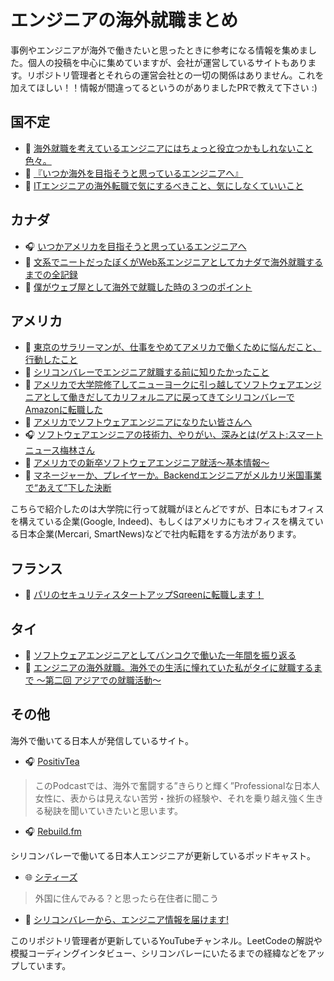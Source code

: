 # エンジニアの海外就職まとめ
事例やエンジニアが海外で働きたいと思ったときに参考になる情報を集めました。個人の投稿を中心に集めていますが、会社が運営しているサイトもあります。リポジトリ管理者とそれらの運営会社との一切の関係はありません。これを加えてほしい！！情報が間違ってるというのがありましたPRで教えて下さい :)

## 国不定
* 📝 [海外就職を考えているエンジニアにはちょっと役立つかもしれないこと色々。](https://note.com/y_ukyk/n/n248c1d2e79c2)
* 📝 [『いつか海外を目指そうと思っているエンジニアへ』](https://www.kohei.dev/posts/for-engineers-who-have-overseas-ambition?hl=ja-JP)
* 📝  [ITエンジニアの海外転職で気にするべきこと、気にしなくていいこと](https://jabba.cloud/20161024232812)

## カナダ

* 🎧 [いつかアメリカを目指そうと思っているエンジニア‪へ‬](https://podcasts.apple.com/ca/podcast/17-%E3%81%84%E3%81%A4%E3%81%8B%E3%82%A2%E3%83%A1%E3%83%AA%E3%82%AB%E3%82%92%E7%9B%AE%E6%8C%87%E3%81%9D%E3%81%86%E3%81%A8%E6%80%9D%E3%81%A3%E3%81%A6%E3%81%84%E3%82%8B%E3%82%A8%E3%83%B3%E3%82%B8%E3%83%8B%E3%82%A2%E3%81%B8/id1536529228?i=1000515900049)
* 📝 [文系でニートだったぼくがWeb系エンジニアとしてカナダで海外就職するまでの全記録](http://cevicherohack.com/story-of-web-developer-working-abroad/)
* 📝 [僕がウェブ屋として海外で就職した時の３つのポイント](https://webdev-bodymake.com/3tips-for-getting-web-dev-job/)

## アメリカ

* 📝 [東京のサラリーマンが、仕事をやめてアメリカで働くために悩んだこと、行動したこと](https://note.com/tatsuya_nanjo/n/n8edb2d4eb60b)
* 📝 [シリコンバレーでエンジニア就職する前に知りたかったこと](https://www.slideshare.net/TatsuyaNanjo/ss-171913694)
* 📝 [アメリカで大学院修了してニューヨークに引っ越してソフトウェアエンジニアとして働きだしてカリフォルニアに戻ってきてシリコンバレーでAmazonに転職した](https://katryo.hatenablog.com/entry/2021/02/11/145819)
* 📝 [アメリカでソフトウェアエンジニアになりたい皆さんへ](http://fushiroyama.hatenablog.com/entry/2021/01/29/063144)
* 🎧 [ソフトウェアエンジニアの技術力、やりがい、深みとは(ゲスト:スマートニュース梅林さん ](https://anchor.fm/todayilearnedfm/episodes/17-eqvf2l)
* 📝 [アメリカでの新卒ソフトウェアエンジニア就活〜基本情報〜](https://note.com/technologynote/n/nd107ae288312)
* 📝 [マネージャーか、プレイヤーか。Backendエンジニアがメルカリ米国事業で“あえて”下した決断](https://mercan.mercari.com/articles/22711/)

こちらで紹介したのは大学院に行って就職がほとんどですが、日本にもオフィスを構えている企業(Google, Indeed)、もしくはアメリカにもオフィスを構えている日本企業(Mercari, SmartNews)などで社内転籍をする方法があります。

## フランス

* 📝 [パリのセキュリティスタートアップSqreenに転職します！](https://note.com/y_ukyk/n/n6edf335f73c0)

## タイ

* 📝 [ソフトウェアエンジニアとしてバンコクで働いた一年間を振り返る](https://tamanyan.me/posts/software-engineer-2018-bangkok)
* 📝 [エンジニアの海外就職。海外での生活に憧れていた私がタイに就職するまで 〜第二回 アジアでの就職活動〜](https://souspeak.jp/students/after-masahiro-shigeta2/)

## その他
海外で働いてる日本人が発信しているサイト。

* 🎧 [PositivTea](https://positivitea-secrets.us/)

> このPodcastでは、海外で奮闘する”きらりと輝く”Professionalな日本人女性に、表からは見えない苦労・挫折の経験や、それを乗り越え強く生きる秘訣を聞いていきたいと思います。

* 🎧 [Rebuild.fm](https://rebuild.fm/)

シリコンバレーで働いてる日本人エンジニアが更新しているポッドキャスト。

* 🌐 [シティーズ](https://www.cityz.jp)

> 外国に住んでみる？と思ったら在住者に聞こう

* 🎥 [シリコンバレーから、エンジニア情報を届けます!](https://www.youtube.com/channel/UCsFIKrIsUThmaPOyJqZHucQ)

このリポジトリ管理者が更新しているYouTubeチャンネル。LeetCodeの解説や模擬コーディングインタビュー、シリコンバレーにいたるまでの経緯などをアップしています。
